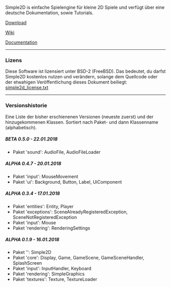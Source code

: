 Simple2D is einfache Spielengine für kleine 2D Spiele und verfügt über eine deutsche Dokumentation, sowie Tutorials.

[Download](https://github.com/DesertCookie/Simple2D/releases)

[Wiki](https://github.com/DesertCookie/Simple2D/wiki)

[Documentation](https://desertcookie.github.io/Simple2D)

___

### Lizens

Diese Software ist lizensiert unter BSD-2 (FreeBSD).
Das bedeutet, du darfst Simple2D kostenlos nutzen und verändern, solange dem Quellcode oder der etwahigen Veröffentlichung dieses Dokument beiliegt: [simple2d_license.txt](/simple2d_license.txt)

___

### Versionshistorie

Eine Liste der bisher erschienenen Versionen (neueste zuerst) und der hinzugekommenen Klassen. Sortiert nach Paket- und dann Klassenname (alphabetisch).

##### BETA 0.5.0 - 22.01.2018
  * Paket 'sound': AudioFile, AudioFileLoader
##### ALPHA 0.4.7 - 20.01.2018
  * Paket 'input': MouseMovement
  * Paket 'ui': Background, Button, Label, UiComponent
##### ALPHA 0.3.4 - 17.01.2018
  * Paket 'entities': Entity, Player
  * Paket 'exceptions': SceneAlreadyRegisteredException, SceneNotRegisteredException
  * Paket 'input': Mouse
  * Paket 'rendering': RenderingSettings
##### ALPHA 0.1.9 - 16.01.2018
  * Paket '': Simple2D
  * Paket 'core': Display, Game, GameScene, GameSceneHandler, SplashScreen
  * Paket 'input': InputHandler, Keyboard
  * Paket 'rendering': SimpleGraphics
  * Paket 'textures': Texture, TextureLoader
